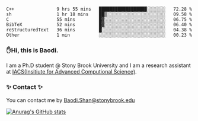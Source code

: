 <!--START_SECTION:waka-->

```text
C++                9 hrs 55 mins   ██████████████████░░░░░░░   72.28 %
sh                 1 hr 18 mins    ██▒░░░░░░░░░░░░░░░░░░░░░░   09.58 %
C                  55 mins         █▓░░░░░░░░░░░░░░░░░░░░░░░   06.75 %
BibTeX             52 mins         █▓░░░░░░░░░░░░░░░░░░░░░░░   06.40 %
reStructuredText   36 mins         █░░░░░░░░░░░░░░░░░░░░░░░░   04.38 %
Other              1 min           ░░░░░░░░░░░░░░░░░░░░░░░░░   00.23 %
```

<!--END_SECTION:waka-->

### ✋Hi, this is Baodi. 

I am a Ph.D student @ Stony Brook University and I am a research assistant at [IACS(Insitiute for Advanced Computional Science)](https://iacs.stonybrook.edu/).

### ✨ Contact ✨

You can contact me by [Baodi.Shan@stonybrook.edu](mailto:Baodi.Shan@stonybrook.edu)

[![Anurag's GitHub stats](https://github-readme-stats.vercel.app/api?username=lwshanbd&theme=jolly&show_icons=true&count_private=true&include_all_commits=true)](https://github.com/anuraghazra/github-readme-stats)



<!--
**lwshanbd/lwshanbd** is a ✨ _special_ ✨ repository because its `README.md` (this file) appears on your GitHub profile.

Here are some ideas to get you started:

- 🔭 I’m currently working on ...
- 🌱 I’m currently learning ...
- 👯 I’m looking to collaborate on ...
- 🤔 I’m looking for help with ...
- 💬 Ask me about ...
- 📫 How to reach me: ...
- 😄 Pronouns: ...
- ⚡ Fun fact: ...
-->
